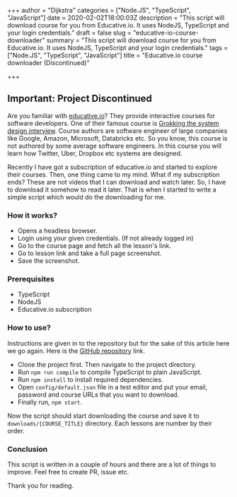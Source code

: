 +++
author = "Dijkstra"
categories = ["Node.JS", "TypeScript", "JavaScript"]
date = 2020-02-02T18:00:03Z
description = "This script will download course for you from Educative.io. It uses NodeJS, TypeScript and your login credentials."
draft = false
slug = "educative-io-course-downloader"
summary = "This script will download course for you from Educative.io. It uses NodeJS, TypeScript and your login credentials."
tags = ["Node.JS", "TypeScript", "JavaScript"]
title = "Educative.io course downloader (Discontinued)"

+++

## **Important:** Project Discontinued

Are you familiar with [educative.io](https://www.educative.io)? They provide interactive courses for software developers. One of their famous course is [Grokking the system design interview](https://www.educative.io/courses/grokking-the-system-design-interview). Course authors are software engineer of large companies like Google, Amazon, Microsoft, Databricks etc. So you know, this course is not authored by some average software engineers. In this course you will learn how Twitter, Uber, Dropbox etc systems are designed.

Recently I have got a subscription of educative.io and started to explore their courses. Then, one thing came to my mind. What if my subscription ends? These are not videos that I can download and watch later. So, I have to download it somehow to read it later. That is when I started to write a simple script which would do the downloading for me.

### How it works?

* Opens a headless browser.
* Login using your given credentials. (If not already logged in)
* Go to the course page and fetch all the lesson's link.
* Go to lesson link and take a full page screenshot.
* Save the screenshot.

### Prerequisites

* TypeScript
* NodeJS
* Educative.io subscription

### How to use?

Instructions are given in to the repository but for the sake of this article here we go again. Here is the [GitHub repository](https://github.com/shihabmridha/educative.io-downloader) link.

* Clone the project first. Then navigate to the project directory.
* Run `npm run compile` to compile TypeScript to plain JavaScript.
* Run `npm install` to install required dependencies.
* Open `config/default.json` file in a test editor and put your email, password and course URLs that you want to download.
* Finally run, `npm start`.

Now the script should start downloading the course and save it to `downloads/{COURSE_TITLE}` directory. Each lessons are number by their order.

### Conclusion

This script is written in a couple of hours and there are a lot of things to improve. Feel free to create PR, issue etc.

Thank you for reading.



